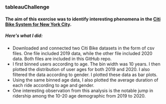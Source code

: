 ### tableauChallenge
#### The aim of this exercise was to identify interesting phenomena in the [Citi Bike System for New York City](https://www.citibikenyc.com/system-data).

##### Here's what I did:
* Downloaded and connected two Citi Bike datasets in the form of csv files. One file included 2019 data, while the other file included 2020 data. Both files are included in this GitHub repo.
* I first binned users according to age. The bin width was 10 years. I then plotted the distribution of user ages for both 2019 and 2020. I also filtered the data according to gender. I plotted these data as bar plots.
* Using the same binned age data, I also plotted the average duration of each ride according to age and gender. 
* One interesting observation from this analysis is the notable jump in ridership among the 10-20 age demographic from 2019 to 2020. 
